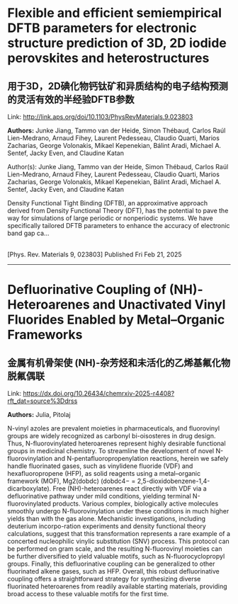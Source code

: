 # Flexible and efficient semiempirical DFTB parameters for electronic structure prediction of 3D, 2D iodide perovskites and heterostructures

## 用于3D，2D碘化物钙钛矿和异质结构的电子结构预测的灵活有效的半经验DFTB参数

Link: http://link.aps.org/doi/10.1103/PhysRevMaterials.9.023803

**Authors:** Junke Jiang, Tammo van der Heide, Simon Thébaud, Carlos Raúl Lien-Medrano, Arnaud Fihey, Laurent Pedesseau, Claudio Quarti, Marios Zacharias, George Volonakis, Mikael Kepenekian, Bálint Aradi, Michael A. Sentef, Jacky Even, and Claudine Katan

Author(s): Junke Jiang, Tammo van der Heide, Simon Thébaud, Carlos Raúl Lien-Medrano, Arnaud Fihey, Laurent Pedesseau, Claudio Quarti, Marios Zacharias, George Volonakis, Mikael Kepenekian, Bálint Aradi, Michael A. Sentef, Jacky Even, and Claudine Katan<br /><p>Density Functional Tight Binding (DFTB), an approximative approach derived from Density Functional Theory (DFT), has the potential to pave the way for simulations of large periodic or nonperiodic systems. We have specifically tailored DFTB parameters to enhance the accuracy of electronic band gap ca…</p><br />[Phys. Rev. Materials 9, 023803] Published Fri Feb 21, 2025


---
# Defluorinative Coupling of (NH)-Heteroarenes and Unactivated Vinyl Fluorides Enabled by Metal–Organic Frameworks

## 金属有机骨架使 (NH)-杂芳烃和未活化的乙烯基氟化物脱氟偶联

Link: https://dx.doi.org/10.26434/chemrxiv-2025-r4408?rft_dat=source%3Ddrss

**Authors:** Julia, Pitolaj

N-vinyl azoles are prevalent moieties in pharmaceuticals, and fluorovinyl groups are widely recognized as carbonyl bi-oisosteres in drug design. Thus, N-fluorovinylated heteroarenes represent highly desirable functional groups in medicinal chemistry. To streamline the development of novel N-fluorovinylation and N-pentafluoropropenylation reactions, herein we safely handle fluorinated gases, such as vinylidene fluoride (VDF) and hexafluoropropene (HFP), as solid reagents using a metal–organic framework (MOF), Mg2(dobdc) (dobdc4− = 2,5-dioxidobenzene-1,4-dicarboxylate). Free (NH)-heteroarenes react directly with VDF via a defluorinative pathway under mild conditions, yielding terminal N-fluorovinylated products. Various complex, biologically active molecules smoothly undergo N-fluorovinylation under these conditions in much higher yields than with the gas alone. Mechanistic investigations, including deuterium incorpo-ration experiments and density functional theory calculations, suggest that this transformation represents a rare example of a concerted nucleophilic vinylic substitution (SNV) process. This protocol can be performed on gram scale, and the resulting N-fluorovinyl moieties can be further diversified to yield valuable motifs, such as N-fluorocyclopropyl groups. Finally, this defluorinative coupling can be generalized to other fluorinated alkene gases, such as HFP. Overall, this robust defluorinative coupling offers a straightforward strategy for synthesizing diverse fluorinated heteroarenes from readily available starting materials, providing broad access to these valuable motifs for the first time.

